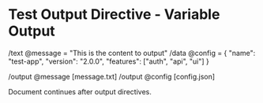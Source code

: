 # Test Output Directive - Variable Output

/text @message = "This is the content to output"
/data @config = { "name": "test-app", "version": "2.0.0", "features": ["auth", "api", "ui"] }

/output @message [message.txt]
/output @config [config.json]

Document continues after output directives.